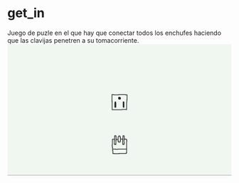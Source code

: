 # get_in
Juego de puzle en el que hay que conectar todos los enchufes haciendo que las clavijas penetren a su tomacorriente.
![alt text](./gameplay-01.gif "Gameplay")